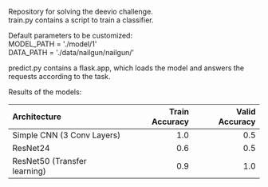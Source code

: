 Repository for solving the deevio challenge.  
train.py contains a script to train a classifier. 

Default parameters to be customized: \
MODEL_PATH = './model/1' \
DATA_PATH = './data/nailgun/nailgun/' 

predict.py contains a flask.app, which loads the model
and answers the requests according to the task.

Results of the models:

| Architecture | Train Accuracy | Valid Accuracy|
| :----------- | -----------: | -----------: |
|Simple CNN (3 Conv Layers)| 1.0 | 0.5 |
|ResNet24| 0.6 | 0.5 |
|ResNet50 (Transfer learning)| 0.9 | 1.0 |
